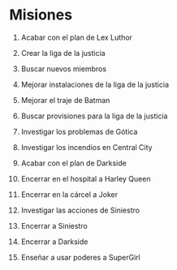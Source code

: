 # Misiones

1. Acabar con el plan de Lex Luthor
2. Crear la liga de la justicia
3. Buscar nuevos miembros
4. Mejorar instalaciones de la liga de la justicia
5. Mejorar el traje de Batman
6. Buscar provisiones para la liga de la justicia
7. Investigar los problemas de Gótica
8. Investigar los incendios en Central City
9. Acabar con el plan de Darkside
10. Encerrar en el hospital a Harley Queen
11. Encerrar en la cárcel a Joker
12. Investigar las acciones de Siniestro

13. Encerrar a Siniestro
14. Encerrar a Darkside

15. Enseñar a usar poderes a SuperGirl
